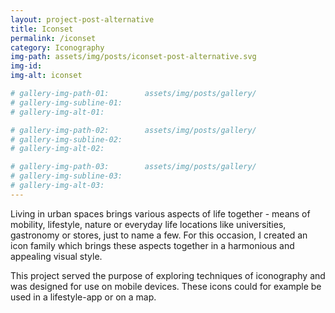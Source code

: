 ```yaml
---
layout: project-post-alternative
title: Iconset
permalink: /iconset
category: Iconography
img-path: assets/img/posts/iconset-post-alternative.svg
img-id:
img-alt: iconset

# gallery-img-path-01:        assets/img/posts/gallery/
# gallery-img-subline-01:     
# gallery-img-alt-01:         

# gallery-img-path-02:        assets/img/posts/gallery/
# gallery-img-subline-02:     
# gallery-img-alt-02:         

# gallery-img-path-03:        assets/img/posts/gallery/
# gallery-img-subline-03:     
# gallery-img-alt-03:       
---
```


Living in urban spaces brings various aspects of life together - means of mobility, lifestyle, nature or everyday life locations like universities, gastronomy or stores, just to name a few. For this occasion, I created an icon family which brings these aspects together in a harmonious and appealing visual style.

This project served the purpose of exploring techniques of iconography and was designed for use on mobile devices. These icons could for example be used in a lifestyle-app or on a map.